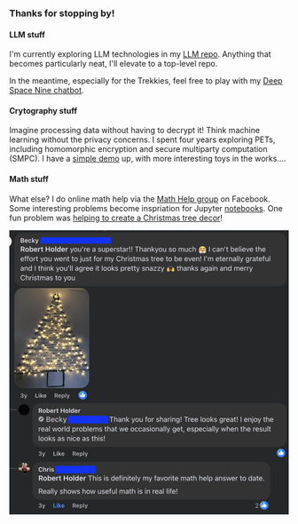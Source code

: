 ### Thanks for stopping by!

#### LLM stuff
I'm currently exploring LLM technologies in my [LLM repo](https://github.com/RobertHolderIII/LLM).  Anything that becomes particularly neat, I'll elevate to a top-level repo.

In the meantime, especially for the Trekkies, feel free to play with my [Deep Space Nine chatbot](https://huggingface.co/spaces/robertholder/deep-space-nine).

#### Crytography stuff
Imagine processing data without having to decrypt it! Think machine learning without the privacy concerns.  I spent four years exploring PETs, including homomorphic encryption and secure multiparty computation (SMPC).  I have a [simple demo](https://github.com/RobertHolderIII/SMPC) up, with more interesting toys in the works....

#### Math stuff
What else?  I do online math help via the [Math Help group](https://www.facebook.com/groups/mathhelp) on Facebook.  Some interesting problems become inspriation for Jupyter [notebooks](https://github.com/RobertHolderIII/mathhelp/tree/master/notebooks).  One fun problem was [helping to create a Christmas tree decor](https://github.com/RobertHolderIII/mathhelp/blob/master/notebooks/xmas.ipynb)!

<img src="https://github.com/RobertHolderIII/mathhelp/blob/master/img/xmas2.png" alt="xmas" width="600"/>

<!--
![xmas tree](https://github.com/RobertHolderIII/mathhelp/blob/master/img/xmas.png)



<!--
**RobertHolderIII/RobertHolderIII** is a ✨ _special_ ✨ repository because its `README.md` (this file) appears on your GitHub profile.

Here are some ideas to get you started:

- 🔭 I’m currently working on ...
- 🌱 I’m currently learning ...
- 👯 I’m looking to collaborate on ...
- 🤔 I’m looking for help with ...
- 💬 Ask me about ...
- 📫 How to reach me: ...
- 😄 Pronouns: ...
- ⚡ Fun fact: ...
-->
